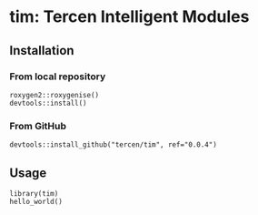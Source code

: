 # tim: Tercen Intelligent Modules

## Installation

### From local repository

```
roxygen2::roxygenise()
devtools::install()
```

### From GitHub

```
devtools::install_github("tercen/tim", ref="0.0.4")
```

## Usage

```
library(tim)
hello_world()
```
